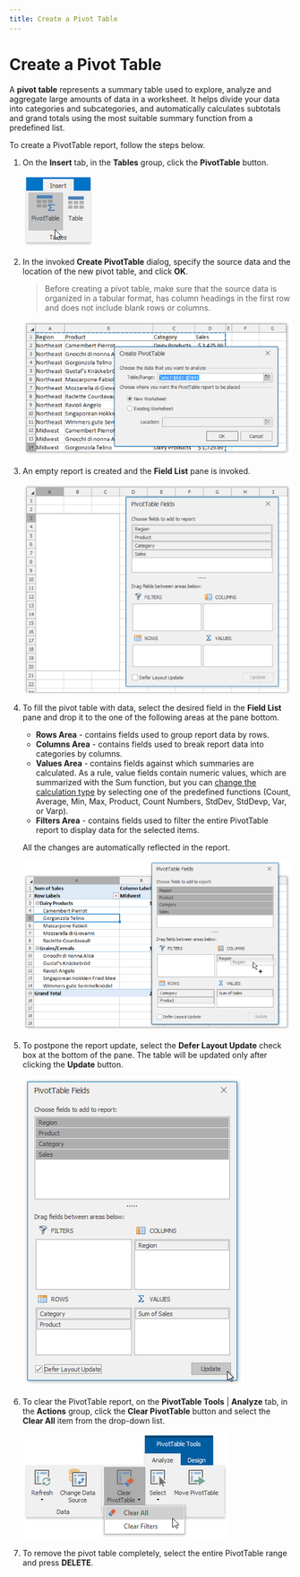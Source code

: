 ```yaml
---
title: Create a Pivot Table
---
```

# Create a Pivot Table
A **pivot table** represents a summary table used to explore, analyze and aggregate large amounts of data in a worksheet. It helps divide your data into categories and subcategories, and automatically calculates subtotals and grand totals using the most suitable summary function from a predefined list.

To create a PivotTable report, follow the steps below.
1. On the **Insert** tab, in the **Tables** group, click the **PivotTable** button.
	
	![Spreadsheet_PivotTable_Create](../../../images/Img126424.png)
2. In the invoked **Create PivotTable** dialog, specify the source data and the location of the new pivot table, and click **OK**. 
	
	> Before creating a pivot table, make sure that the source data is organized in a tabular format, has column headings in the first row and does not include blank rows or columns.
	
	![Spreadsheet_PivotTable_CreatePivotTable](../../../images/Img126425.png)
3. An empty report is created and the **Field List** pane is invoked.
	
	![Spreadsheet_PivotTable_Create_EmptyReport](../../../images/Img126477.png)
4. To fill the pivot table with data, select the desired field in the **Field List** pane and drop it to the one of the following areas at the pane bottom.
	* **Rows Area** - contains fields used to group report data by rows.
	* **Columns Area** - contains fields used to break report data into categories by columns.
	* **Values Area** - contains fields against which summaries are calculated. As a rule, value fields contain numeric values, which are summarized with the Sum function, but you can [change the calculation type](../../../../interface-elements-for-desktop/articles/spreadsheet/pivot-tables/change-the-value-field-settings.md) by selecting one of the predefined functions (Count, Average, Min, Max, Product, Count Numbers, StdDev, StdDevp, Var, or Varp).
	* **Filters Area** - contains fields used to filter the entire PivotTable report to display data for the selected items.
	
	All the changes are automatically reflected in the report.
	
	![Spreadsheet_PivotTable_Create_Fields](../../../images/Img126583.png)
5. To postpone the report update, select the **Defer Layout Update** check box at the bottom of the pane. The table will be updated only after clicking the **Update** button.
	
	![Spreadsheet_PivotTable_DeferLayoutUpdate](../../../images/Img126428.png)
6. To clear the PivotTable report, on the **PivotTable Tools** | **Analyze** tab, in the **Actions** group, click the **Clear PivotTable** button and select the **Clear All** item from the drop-down list.
	
	![Spreadsheet_PivotTable_ClearAll](../../../images/Img126478.png)
7. To remove the pivot table completely, select the entire PivotTable range and press **DELETE**.